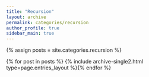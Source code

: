 ```yaml
---
title: "Recursion"
layout: archive
permalink: categories/recursion
author_profile: true
sidebar_main: true
---
```


{% assign posts = site.categories.recursion %}

{% for post in posts %} {% include archive-single2.html type=page.entries_layout %}{% endfor %}

